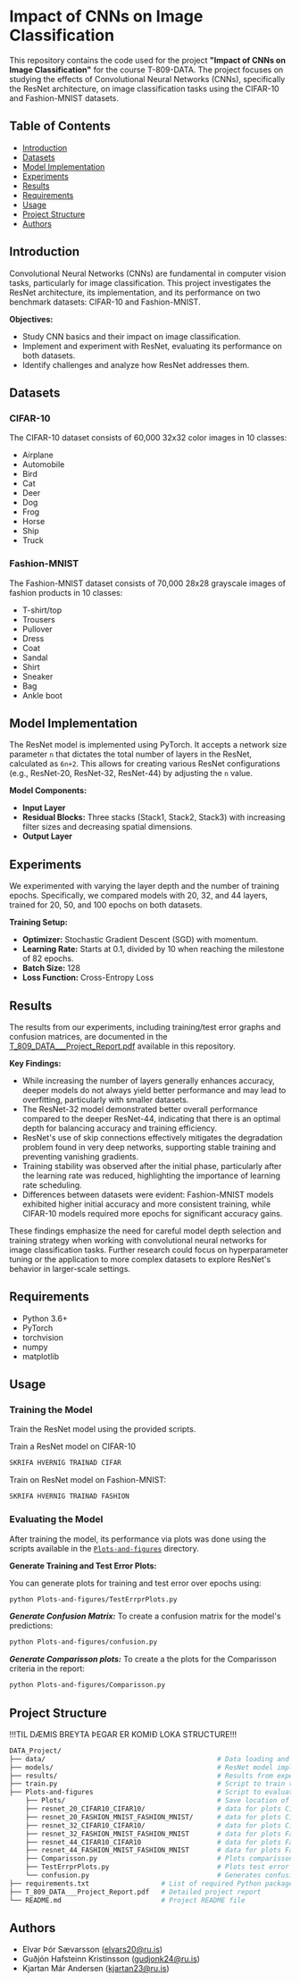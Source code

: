 # Impact of CNNs on Image Classification

This repository contains the code used for the project **"Impact of CNNs on Image Classification"** for the course T-809-DATA. The project focuses on studying the effects of Convolutional Neural Networks (CNNs), specifically the ResNet architecture, on image classification tasks using the CIFAR-10 and Fashion-MNIST datasets.

## Table of Contents

- [Introduction](#introduction)
- [Datasets](#datasets)
- [Model Implementation](#model-implementation)
- [Experiments](#experiments)
- [Results](#results)
- [Requirements](#requirements)
- [Usage](#usage)
- [Project Structure](#project-structure)
- [Authors](#authors)

## Introduction

Convolutional Neural Networks (CNNs) are fundamental in computer vision tasks, particularly for image classification. This project investigates the ResNet architecture, its implementation, and its performance on two benchmark datasets: CIFAR-10 and Fashion-MNIST.

**Objectives:**

- Study CNN basics and their impact on image classification.
- Implement and experiment with ResNet, evaluating its performance on both datasets.
- Identify challenges and analyze how ResNet addresses them.

## Datasets

### CIFAR-10

The CIFAR-10 dataset consists of 60,000 32x32 color images in 10 classes:

- Airplane
- Automobile
- Bird
- Cat
- Deer
- Dog
- Frog
- Horse
- Ship
- Truck

### Fashion-MNIST

The Fashion-MNIST dataset consists of 70,000 28x28 grayscale images of fashion products in 10 classes:

- T-shirt/top
- Trousers
- Pullover
- Dress
- Coat
- Sandal
- Shirt
- Sneaker
- Bag
- Ankle boot

## Model Implementation

The ResNet model is implemented using PyTorch. It accepts a network size parameter `n` that dictates the total number of layers in the ResNet, calculated as `6n+2`. This allows for creating various ResNet configurations (e.g., ResNet-20, ResNet-32, ResNet-44) by adjusting the `n` value.

**Model Components:**

- **Input Layer**
- **Residual Blocks:** Three stacks (Stack1, Stack2, Stack3) with increasing filter sizes and decreasing spatial dimensions.
- **Output Layer**

## Experiments

We experimented with varying the layer depth and the number of training epochs. Specifically, we compared models with 20, 32, and 44 layers, trained for 20, 50, and 100 epochs on both datasets.

**Training Setup:**

- **Optimizer:** Stochastic Gradient Descent (SGD) with momentum.
- **Learning Rate:** Starts at 0.1, divided by 10 when reaching the milestone of 82 epochs.
- **Batch Size:** 128
- **Loss Function:** Cross-Entropy Loss

## Results

The results from our experiments, including training/test error graphs and confusion matrices, are documented in the [T_809_DATA___Project_Report.pdf](T_809_DATA___Project_Report.pdf) available in this repository.

**Key Findings:**

- While increasing the number of layers generally enhances accuracy, deeper models do not always yield better performance and may lead to overfitting, particularly with smaller datasets.
- The ResNet-32 model demonstrated better overall performance compared to the deeper ResNet-44, indicating that there is an optimal depth for balancing accuracy and training efficiency.
- ResNet's use of skip connections effectively mitigates the degradation problem found in very deep networks, supporting stable training and preventing vanishing gradients.
- Training stability was observed after the initial phase, particularly after the learning rate was reduced, highlighting the importance of learning rate scheduling.
- Differences between datasets were evident: Fashion-MNIST models exhibited higher initial accuracy and more consistent training, while CIFAR-10 models required more epochs for significant accuracy gains.

These findings emphasize the need for careful model depth selection and training strategy when working with convolutional neural networks for image classification tasks. Further research could focus on hyperparameter tuning or the application to more complex datasets to explore ResNet's behavior in larger-scale settings.

## Requirements

- Python 3.6+
- PyTorch
- torchvision
- numpy
- matplotlib


## Usage

### Training the Model
Train the ResNet model using the provided scripts.

Train a ResNet model on CIFAR-10
```bash
SKRIFA HVERNIG TRAINAD CIFAR
```
Train on ResNet model on Fashion-MNIST:
```bash
SKRIFA HVERNIG TRAINAD FASHION
```

### Evaluating the Model

After training the model, its performance via plots was done using the scripts available in the [`Plots-and-figures`](https://github.com/kjartanandersen/DATA_Project/tree/main/Plots-and-figures) directory.

**Generate Training and Test Error Plots:**

You can generate plots for training and test error over epochs using:

```bash
python Plots-and-figures/TestErrprPlots.py
```

***Generate Confusion Matrix:***
To create a confusion matrix for the model's predictions:
```bash
python Plots-and-figures/confusion.py
```
***Generate Comparisson plots:***
To create a the plots for the Comparisson criteria in the report:
```bash
python Plots-and-figures/Comparisson.py
```

## Project Structure

!!!TIL DÆMIS BREYTA ÞEGAR ER KOMIÐ LOKA STRUCTURE!!!
```bash
DATA_Project/
├── data/                                           # Data loading and preprocessing scripts
├── models/                                         # ResNet model implementations
├── results/                                        # Results from experiments
├── train.py                                        # Script to train the model
├── Plots-and-figures                               # Script to evaluate the model
    ├── Plots/                                      # Save location of plots
    ├── resnet_20_CIFAR10_CIFAR10/                  # data for plots Cifar-10, 20 layers
    ├── resnet_20_FASHION_MNIST_FASHION_MNIST/      # data for plots Cifar-10, 32 layers
    ├── resnet_32_CIFAR10_CIFAR10/                  # data for plots Cifar-10, 44 layers
    ├── resnet_32_FASHION_MNIST_FASHION_MNIST       # data for plots Fashion, 20 layers
    ├── resnet_44_CIFAR10_CIFAR10                   # data for plots Fashion, 32 layers
    ├── resnet_44_FASHION_MNIST_FASHION_MNIST       # data for plots Fashion, 44 layers
    ├── Comparisson.py                              # Plots comparisson
    ├── TestErrprPlots.py                           # Plots test error vs Epochs for all models
    └── confusion.py                                # Generates confusion matrix plots for all models
├── requirements.txt                  # List of required Python packages
├── T_809_DATA___Project_Report.pdf   # Detailed project report
└── README.md                         # Project README file
```

## Authors

- Elvar Þór Sævarsson ([elvars20@ru.is](mailto:elvars20@ru.is))
- Guðjón Hafsteinn Kristinsson ([gudjonk24@ru.is](mailto:gudjonk24@ru.is))
- Kjartan Már Andersen ([kjartan23@ru.is](mailto:kjartan23@ru.is))
